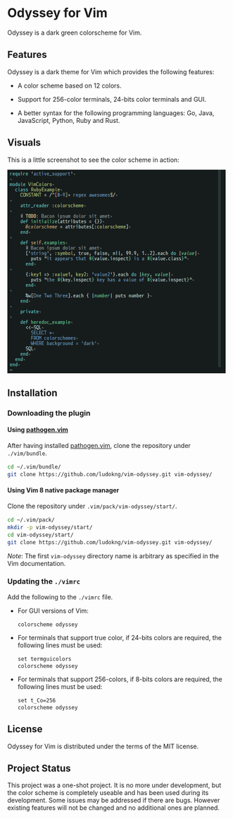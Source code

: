 # Odyssey for Vim

Odyssey is a dark green colorscheme for Vim.

## Features

Odyssey is a dark theme for Vim which provides the following features:

  + A color scheme based on 12 colors.

  + Support for 256-color terminals, 24-bits color terminals and GUI.

  + A better syntax for the following programming languages: Go, Java,
    JavaScript, Python, Ruby and Rust.

## Visuals

This is a little screenshot to see the color scheme in action:

![ProductDeleteButton](.assets/visual.png)

## Installation

### Downloading the plugin

#### Using [pathogen.vim]

After having installed [pathogen.vim], clone the repository under
`./vim/bundle`.
  ```zsh
  cd ~/.vim/bundle/
  git clone https://github.com/ludokng/vim-odyssey.git vim-odyssey/
  ```

#### Using Vim 8 native package manager

Clone the repository under `.vim/pack/vim-odyssey/start/`.
  ```zsh
  cd ~/.vim/pack/
  mkdir -p vim-odyssey/start/
  cd vim-odyssey/start/
  git clone https://github.com/ludokng/vim-odyssey.git vim-odyssey/
  ```

*Note*: The first `vim-odyssey` directory name is arbitrary as specified in the
        Vim documentation.

### Updating the `./vimrc`

Add the following to the `./vimrc` file.

  + For GUI versions of Vim:

    ```vim
    colorscheme odyssey
    ```

  + For terminals that support true color, if 24-bits colors are required, the
    following lines must be used:

    ```vim
    set termguicolors
    colorscheme odyssey
    ```

  + For terminals that support 256-colors, if 8-bits colors are required, the
    following lines must be used:

    ```vim
    set t_Co=256
    colorscheme odyssey
    ```

## License

Odyssey for Vim is distributed under the terms of the MIT license.

## Project Status

This project was a one-shot project. It is no more under development, but the
color scheme is completely useable and has been used during its development.
Some issues may be addressed if there are bugs. However existing features will
not be changed and no additional ones are planned.

[pathogen.vim]:  https://github.com/tpope/vim-pathogen
